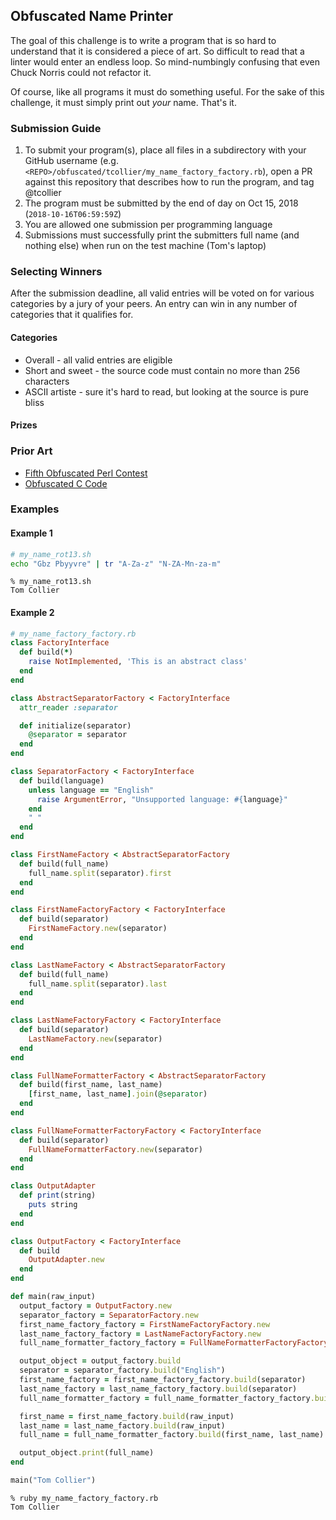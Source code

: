 ## Obfuscated Name Printer

The goal of this challenge is to write a program that is so hard to understand
that it is considered a piece of art. So difficult to read that a linter would
enter an endless loop. So mind-numbingly confusing that even Chuck Norris could
not refactor it.

Of course, like all programs it must do something useful. For the sake of this
challenge, it must simply print out _your_ name. That's it.

### Submission Guide

1. To submit your program(s), place all files in a subdirectory with your GitHub username (e.g. `<REPO>/obfuscated/tcollier/my_name_factory_factory.rb`), open a PR against this repository that describes how to run the program, and tag @tcollier
1. The program must be submitted by the end of day on Oct 15, 2018 (`2018-10-16T06:59:59Z`)
1. You are allowed one submission per programming language
1. Submissions must successfully print the submitters full name (and nothing else) when run on the test machine (Tom's laptop)

### Selecting Winners

After the submission deadline, all valid entries will be voted on for various
categories by a jury of your peers. An entry can win in any number of categories
that it qualifies for.

#### Categories

* Overall - all valid entries are eligible
* Short and sweet - the source code must contain no more than 256 characters
* ASCII artiste - sure it's hard to read, but looking at the source is pure bliss

#### Prizes

### Prior Art

* [Fifth Obfuscated Perl Contest](https://www.foo.be/docs/tpj/issues/vol5_3/tpj0503-0014.html)
* [Obfuscated C Code](https://www.quora.com/What-is-the-most-obfuscated-C-code-you-have-ever-seen)

### Examples

#### Example 1

```bash
# my_name_rot13.sh
echo "Gbz Pbyyvre" | tr "A-Za-z" "N-ZA-Mn-za-m"
```

```
% my_name_rot13.sh
Tom Collier
```

#### Example 2

```ruby
# my_name_factory_factory.rb
class FactoryInterface
  def build(*)
    raise NotImplemented, 'This is an abstract class'
  end
end

class AbstractSeparatorFactory < FactoryInterface
  attr_reader :separator

  def initialize(separator)
    @separator = separator
  end
end

class SeparatorFactory < FactoryInterface
  def build(language)
    unless language == "English"
      raise ArgumentError, "Unsupported language: #{language}"
    end
    " "
  end
end

class FirstNameFactory < AbstractSeparatorFactory
  def build(full_name)
    full_name.split(separator).first
  end
end

class FirstNameFactoryFactory < FactoryInterface
  def build(separator)
    FirstNameFactory.new(separator)
  end
end

class LastNameFactory < AbstractSeparatorFactory
  def build(full_name)
    full_name.split(separator).last
  end
end

class LastNameFactoryFactory < FactoryInterface
  def build(separator)
    LastNameFactory.new(separator)
  end
end

class FullNameFormatterFactory < AbstractSeparatorFactory
  def build(first_name, last_name)
    [first_name, last_name].join(@separator)
  end
end

class FullNameFormatterFactoryFactory < FactoryInterface
  def build(separator)
    FullNameFormatterFactory.new(separator)
  end
end

class OutputAdapter
  def print(string)
    puts string
  end
end

class OutputFactory < FactoryInterface
  def build
    OutputAdapter.new
  end
end

def main(raw_input)
  output_factory = OutputFactory.new
  separator_factory = SeparatorFactory.new
  first_name_factory_factory = FirstNameFactoryFactory.new
  last_name_factory_factory = LastNameFactoryFactory.new
  full_name_formatter_factory_factory = FullNameFormatterFactoryFactory.new

  output_object = output_factory.build
  separator = separator_factory.build("English")
  first_name_factory = first_name_factory_factory.build(separator)
  last_name_factory = last_name_factory_factory.build(separator)
  full_name_formatter_factory = full_name_formatter_factory_factory.build(separator)

  first_name = first_name_factory.build(raw_input)
  last_name = last_name_factory.build(raw_input)
  full_name = full_name_formatter_factory.build(first_name, last_name)

  output_object.print(full_name)
end

main("Tom Collier")
```

```
% ruby my_name_factory_factory.rb
Tom Collier
```
